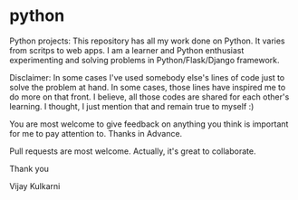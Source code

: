 # python
Python projects: 
This repository has all my work done on Python. It varies from scritps to web apps.
I am a learner and Python enthusiast experimenting and solving problems in Python/Flask/Django framework.

Disclaimer: In some cases I've used somebody else's lines of code just to solve the problem at hand. 
            In some cases, those lines have inspired me to do more on that front. 
            I believe, all those codes are shared for each other's learning. 
            I thought, I just mention that and remain true to myself :)

You are most welcome to give feedback on anything you think is important for me to pay attention to. Thanks in Advance.

Pull requests are most welcome. Actually, it's great to collaborate.

Thank you

Vijay Kulkarni
